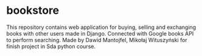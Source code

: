 # bookstore

This repository contains web application for buying, selling and exchanging books with other users made in Django.
Connected with Google books API to perform searching.
Made by Dawid Mantojfel, Mikołaj Wituszyński for finish project in Sda python course.
